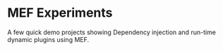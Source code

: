 MEF Experiments
===============

A few quick demo projects showing Dependency injection and run-time dynamic plugins using MEF.